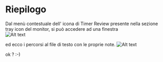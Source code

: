 # Riepilogo

Dal menù contestuale dell' icona di Timer Review presente nella sezione tray icon del monitor, si può accedere ad una finestra  
![Alt text](images/tr_menu_contestuale_icon_tray.png)


ed ecco i percorsi al file di testo con le proprie note.
![Alt text](images/tr_info_window.png)

ok ? :-)